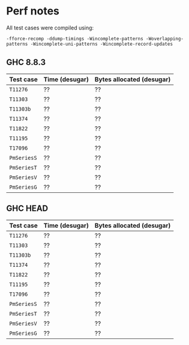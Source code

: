# Perf notes

All test cases were compiled using:

```
-fforce-recomp -ddump-timings -Wincomplete-patterns -Woverlapping-patterns -Wincomplete-uni-patterns -Wincomplete-record-updates
```

## GHC 8.8.3

| Test case   | Time (desugar) | Bytes allocated (desugar) |
| ----------- | -------------- | ------------------------- |
| `T11276`    | ??             | ??                        |
| `T11303`    | ??             | ??                        |
| `T11303b`   | ??             | ??                        |
| `T11374`    | ??             | ??                        |
| `T11822`    | ??             | ??                        |
| `T11195`    | ??             | ??                        |
| `T17096`    | ??             | ??                        |
| `PmSeriesS` | ??             | ??                        |
| `PmSeriesT` | ??             | ??                        |
| `PmSeriesV` | ??             | ??                        |
| `PmSeriesG` | ??             | ??                        |

## GHC HEAD

| Test case   | Time (desugar) | Bytes allocated (desugar) |
| ----------- | -------------- | ------------------------- |
| `T11276`    | ??             | ??                        |
| `T11303`    | ??             | ??                        |
| `T11303b`   | ??             | ??                        |
| `T11374`    | ??             | ??                        |
| `T11822`    | ??             | ??                        |
| `T11195`    | ??             | ??                        |
| `T17096`    | ??             | ??                        |
| `PmSeriesS` | ??             | ??                        |
| `PmSeriesT` | ??             | ??                        |
| `PmSeriesV` | ??             | ??                        |
| `PmSeriesG` | ??             | ??                        |
